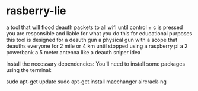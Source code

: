 # rasberry-lie
a tool that will flood deauth packets to all wifi until control + c is pressed
you are responsible and liable for what you do this for educational purposes
this tool is designed for a deauth gun a physical gun with a scope that deauths everyone for 2 mile or 4 km until stopped  using a raspberry pi a 2 powerbank a 5 meter antenna like a deauth sniper idea






Install the necessary dependencies: You'll need to install some packages using the terminal:

sudo apt-get update
sudo apt-get install macchanger aircrack-ng
